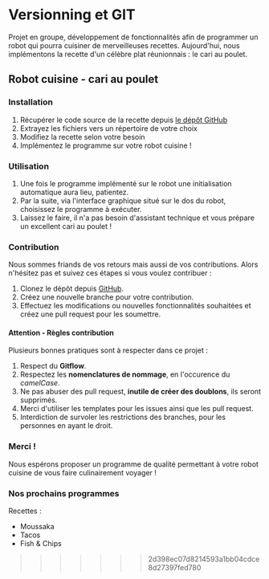 # Versionning et GIT

Projet en groupe, développement de fonctionnalités afin de programmer un robot qui pourra cuisiner de merveilleuses recettes.
Aujourd'hui, nous implémentons la recette d'un célèbre plat réunionnais : le cari au poulet.

## Robot cuisine - cari au poulet

### Installation

1. Récupérer le code source de la recette depuis [le dépôt GitHub](https://github.com/ESGI-Proj-2023-2024/Versionning)
2. Extrayez les fichiers vers un répertoire de votre choix
3. Modifiez la recette selon votre besoin
4. Implémentez le programme sur votre robot cuisine !

### Utilisation

1. Une fois le programme implémenté sur le robot une initialisation automatique aura lieu, patientez.
2. Par la suite, via l'interface graphique situé sur le dos du robot, choisissez le programme à exécuter.
3. Laissez le faire, il n'a pas besoin d'assistant technique et vous prépare un excellent cari au poulet !

### Contribution

Nous sommes friands de vos retours mais aussi de vos contributions. Alors n'hésitez pas et suivez ces étapes si vous voulez contribuer :
1. Clonez le dépôt depuis [GitHub](https://github.com/ESGI-Proj-2023-2024/Versionning).
2. Créez une nouvelle branche pour votre contribution.
3. Effectuez les modifications ou nouvelles fonctionnalités souhaitées et créez une pull request pour les soumettre.

#### __Attention__ - Règles contribution

Plusieurs bonnes pratiques sont à respecter dans ce projet :
1. Respect du __Gitflow__.
2. Respectez les __nomenclatures de nommage__, en l'occurence du _camelCase_.
3. Ne pas abuser des pull request, __inutile de créer des doublons__, ils seront supprimés.
4. Merci d'utiliser les templates pour les issues ainsi que les pull request.
5. Interdiction de survoler les restrictions des branches, pour les personnes en ayant le droit.


### Merci !

Nous espérons proposer un programme de qualité permettant à votre robot cuisine de vous faire culinairement voyager !

### Nos prochains programmes

Recettes :
- Moussaka
- Tacos
- Fish & Chips
>>>>>>> 2d398ec07d8214593a1bb04cdce8d27397fed780
